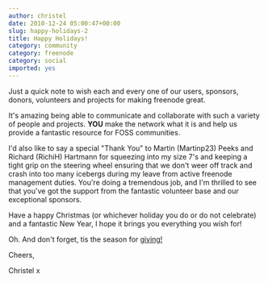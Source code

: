 ```yaml
---
author: christel
date: 2010-12-24 05:00:47+00:00
slug: happy-holidays-2
title: Happy Holidays!
category: community
category: freenode
category: social
imported: yes
---
```

Just a quick note to wish each and every one of our users, sponsors, donors, volunteers and projects for making freenode great.

It's amazing being able to communicate and collaborate with such a variety of people and projects. **YOU** make the network what it is and help us provide a fantastic resource for FOSS communities.

I'd also like to say a special "Thank You" to Martin (Martinp23) Peeks and Richard (RichiH) Hartmann for squeezing into my size 7's and keeping a tight grip on the steering wheel ensuring that we don't weer off track and crash into too many icebergs during my leave from active freenode management duties. You're doing a tremendous job, and I'm thrilled to see that you've got the support from the fantastic volunteer base and our exceptional sponsors.

Have a happy Christmas (or whichever holiday you do or do not celebrate) and a fantastic New Year, I hope it brings you everything you wish for!

Oh. And don't forget, tis the season for [giving!](http://freenode.net/pdpc_yearly.shtml)

Cheers,

Christel x
